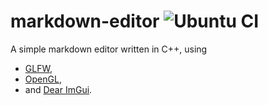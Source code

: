 # markdown-editor ![Ubuntu CI](https://github.com/odlot/markdown-editor/actions/workflows/ubuntu.yaml/badge.svg)
A simple markdown editor written in C++, using
- [GLFW](https://www.glfw.org/docs/3.3/index.html), 
- [OpenGL](https://www.opengl.org), 
- and [Dear ImGui](https://github.com/ocornut/imgui).
